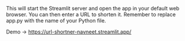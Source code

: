 This will start the Streamlit server and open the app in your default web browser. You can then enter a URL to shorten it. Remember to replace app.py with the name of your Python file.

Demo -> https://url-shortner-navneet.streamlit.app/
